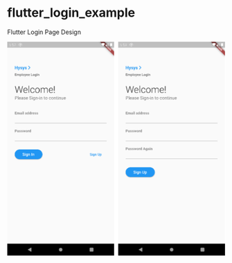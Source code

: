 # flutter_login_example

Flutter Login Page Design

![ScreenShot](https://github.com/VBT-Intership/HalitAksoyFlutterLoginExample/blob/master/github/screenshots.png)

